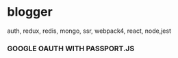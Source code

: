 # blogger
auth, redux, redis, mongo, ssr, webpack4, react, node,jest

### GOOGLE OAUTH WITH PASSPORT.JS
